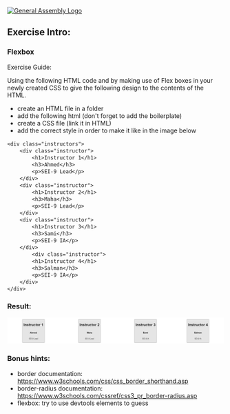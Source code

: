 [![General Assembly Logo](https://camo.githubusercontent.com/1a91b05b8f4d44b5bbfb83abac2b0996d8e26c92/687474703a2f2f692e696d6775722e636f6d2f6b6538555354712e706e67)](https://generalassemb.ly/education/web-development-immersive)

## Exercise Intro:

### Flexbox

Exercise Guide:

Using the following HTML code and by making use of Flex boxes in your newly created CSS to give the following design to the contents of the HTML.

* create an HTML file in a folder
* add the following html (don't forget to add the boilerplate)
* create a CSS file (link it in HTML)
* add the correct style in order to make it like in the image below

```
<div class="instructors">
    <div class="instructor">
        <h1>Instructor 1</h1>
        <h3>Ahmed</h3>
        <p>SEI-9 Lead</p>
    </div>
    <div class="instructor">
        <h1>Instructor 2</h1>
        <h3>Maha</h3>
        <p>SEI-9 Lead</p>
    </div>
    <div class="instructor">
        <h1>Instructor 3</h1>
        <h3>Sami</h3>
        <p>SEI-9 IA</p>
    </div> 
        <div class="instructor">
        <h1>Instructor 4</h1>
        <h3>Salman</h3>
        <p>SEI-9 IA</p>
    </div> 
</div>
```
### Result:

![image](images/flex.html.png)

### Bonus hints:
* border documentation: https://www.w3schools.com/css/css_border_shorthand.asp
* border-radius documentation: https://www.w3schools.com/cssref/css3_pr_border-radius.asp
* flexbox: try to use devtools elements to guess
